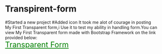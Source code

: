 # Transpirent-form
#Started a new project
#Added icon
It took me alot of courage in posting My First Transparent form,i Use it to test my ability in handling form.You can view My First Transparent form made with Bootstrap Framework on the link provided below:
    <br/>
    <a target="_blank" href="https://transparentformdesign.netlify.app/" style="color:green; font-size:25px;" >Transparent Form</a>
